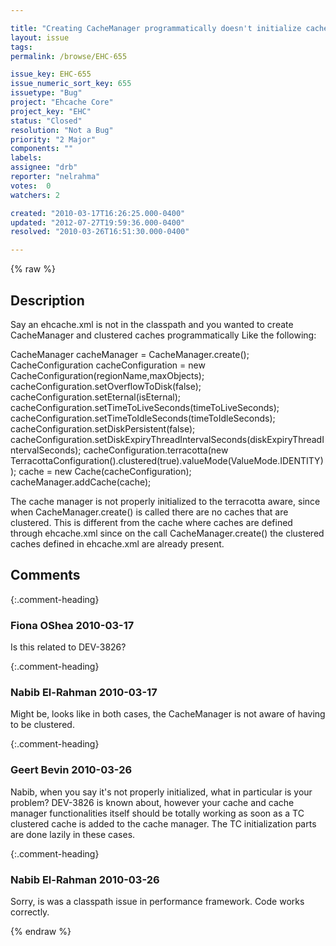 ```yaml
---

title: "Creating CacheManager programmatically doesn't initialize cache manager for terracotta."
layout: issue
tags: 
permalink: /browse/EHC-655

issue_key: EHC-655
issue_numeric_sort_key: 655
issuetype: "Bug"
project: "Ehcache Core"
project_key: "EHC"
status: "Closed"
resolution: "Not a Bug"
priority: "2 Major"
components: ""
labels: 
assignee: "drb"
reporter: "nelrahma"
votes:  0
watchers: 2

created: "2010-03-17T16:26:25.000-0400"
updated: "2012-07-27T19:59:36.000-0400"
resolved: "2010-03-26T16:51:30.000-0400"

---
```




{% raw %}



## Description

<div markdown="1" class="description">

Say an ehcache.xml is not in the classpath and you wanted to create CacheManager and clustered caches programmatically 
Like the following:

CacheManager cacheManager = CacheManager.create();
CacheConfiguration cacheConfiguration = new CacheConfiguration(regionName,maxObjects);
cacheConfiguration.setOverflowToDisk(false);
cacheConfiguration.setEternal(isEternal);
cacheConfiguration.setTimeToLiveSeconds(timeToLiveSeconds);
cacheConfiguration.setTimeToIdleSeconds(timeToIdleSeconds);
cacheConfiguration.setDiskPersistent(false);
cacheConfiguration.setDiskExpiryThreadIntervalSeconds(diskExpiryThreadIntervalSeconds);
cacheConfiguration.terracotta(new TerracottaConfiguration().clustered(true).valueMode(ValueMode.IDENTITY));
cache = new Cache(cacheConfiguration);
cacheManager.addCache(cache);

The cache manager is not properly initialized to the terracotta aware, since when CacheManager.create() is called
there are no caches that are clustered. This is different from the cache where caches are defined through ehcache.xml
since on the call CacheManager.create() the clustered caches defined in ehcache.xml are already present.	    
		


</div>

## Comments


{:.comment-heading}
### **Fiona OShea** <span class="date">2010-03-17</span>

<div markdown="1" class="comment">

Is this related to DEV-3826?

</div>


{:.comment-heading}
### **Nabib El-Rahman** <span class="date">2010-03-17</span>

<div markdown="1" class="comment">

Might be, looks like in both cases, the CacheManager is not aware of having to be clustered.

</div>


{:.comment-heading}
### **Geert Bevin** <span class="date">2010-03-26</span>

<div markdown="1" class="comment">

Nabib, when you say it's not properly initialized, what in particular is your problem? DEV-3826 is known about, however your cache and cache manager functionalities itself should be totally working as soon as a TC clustered cache is added to the cache manager. The TC initialization parts are done lazily in these cases.

</div>


{:.comment-heading}
### **Nabib El-Rahman** <span class="date">2010-03-26</span>

<div markdown="1" class="comment">

Sorry, is was a classpath issue in performance framework. Code works correctly.

</div>



{% endraw %}
